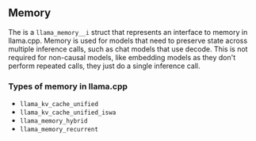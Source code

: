 ## Memory 
The is a `llama_memory__i` struct that represents an interface to memory in
llama.cpp. Memory is used for models that need to preserve state across multiple
inference calls, such as chat models that use decode. This is not required for
non-causal models, like embedding models as they don't perform repeated calls,
they just do a single inference call.

### Types of memory in llama.cpp
* `llama_kv_cache_unified`
* `llama_kv_cache_unified_iswa`
* `llama_memory_hybrid `
* `llama_memory_recurrent`
